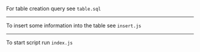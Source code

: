 For table creation query see `table.sql`
***
To insert some information into the table see `insert.js`
***
To start script run `index.js`